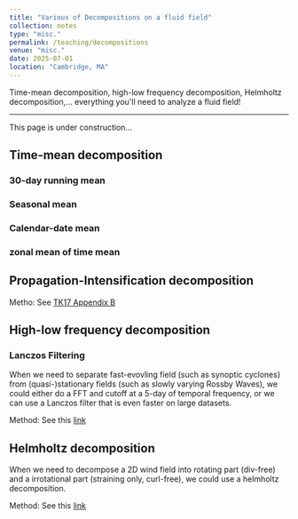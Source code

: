 ```yaml
---
title: "Various of Decompositions on a fluid field"
collection: notes
type: "misc."
permalink: /teaching/decompositions
venue: "misc."
date: 2025-07-01
location: "Cambridge, MA"
---
```


Time-mean decomposition, high-low frequency decomposition, Helmholtz decomposition,... everything you'll need to analyze a fluid field!

---
This page is under construction...

## Time-mean decomposition

### 30-day running mean

### Seasonal mean

### Calendar-date mean

### zonal mean of time mean

## Propagation-Intensification decomposition

Metho: See [TK17 Appendix B](https://journals.ametsoc.org/view/journals/atsc/74/2/jas-d-16-0122.1.xml?tab_body=pdf)

## High-low frequency decomposition
### Lanczos Filtering
When we need to separate fast-evovling field (such as synoptic cyclones) from (quasi-)stationary fields (such as slowly varying Rossby Waves), we could either do a FFT and 
cutoff at a 5-day of temporal frequency, or we can use a Lanczos filter that is even faster on large datasets. 

Method: See this [link](https://github.com/liv0505/Lanczos-Filter/blob/master/lanczosbp.py)

## Helmholtz decomposition
When we need to decompose a 2D wind field into rotating part (div-free) and a irrotational part (straining only, curl-free), we could use a helmholtz decomposition.

Method: See this [link](https://github.com/Xunius/py_helmholtz/blob/master/helmholtz.py)


